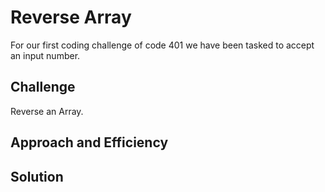 # Reverse Array

For our first coding challenge of code 401 we have been tasked to accept an input number. 

## Challenge

Reverse an Array.

## Approach and Efficiency 

<!-- What Approach did you take? WHY? What is the Space/Time Complexity? -->

## Solution

<!-- Embedded Whiteboard Image -->